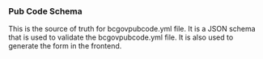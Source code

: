### Pub Code Schema
This is the source of truth for bcgovpubcode.yml file. It is a JSON schema that is used to validate the bcgovpubcode.yml file. It is also used to generate the form in the frontend.
